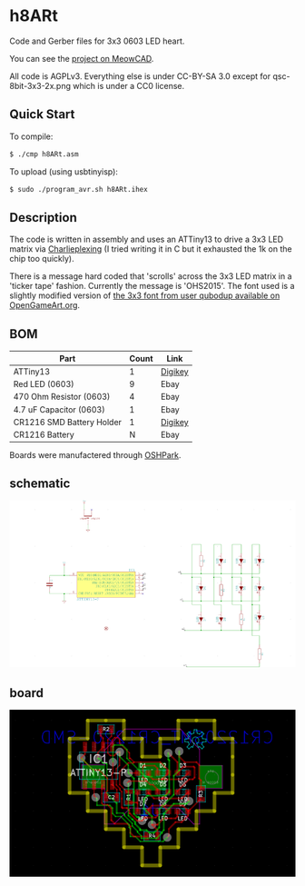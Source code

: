 # h8ARt

Code and Gerber files for 3x3 0603 LED heart.

You can see the [project on MeowCAD](https://meowcad.com/project?projectId=12b1cb79-9d14-4319-a8cc-878b5ee93019).

All code is AGPLv3.  Everything else is under CC-BY-SA 3.0 except for qsc-8bit-3x3-2x.png which is under a CC0 license.

## Quick Start

To compile:

```bash
$ ./cmp h8ARt.asm
```

To upload (using usbtinyisp):

```bash
$ sudo ./program_avr.sh h8ARt.ihex
```


## Description

The code is written in assembly and uses an ATTiny13 to drive a 3x3 LED matrix via [Charlieplexing](https://en.wikipedia.org/wiki/Charlieplexing) (I tried writing it in C but it exhausted the 1k on the chip too quickly).

There is a message hard coded that 'scrolls' across the 3x3 LED matrix in a 'ticker tape' fashion.  Currently the message is 'OHS2015'.  The font used is a slightly modified version of [the 3x3 font from user qubodup available on OpenGameArt.org](http://opengameart.org/content/9-pixel-font-3x3).

## BOM

| Part | Count | Link |
|---|---|---|
| ATTiny13 | 1 | [Digikey](http://www.digikey.com/product-detail/en/ATTINY13A-SSUR/ATTINY13A-SSURCT-ND/3789485) |
| Red LED (0603) | 9 | Ebay |
| 470 Ohm Resistor (0603) | 4 | Ebay |
| 4.7 uF Capacitor (0603) | 1 | Ebay |
| CR1216 SMD Battery Holder | 1 | [Digikey](http://www.digikey.com/product-detail/en/BAT-HLD-012-SMT/BAT-HLD-012-SMT-ND/3044013) |
| CR1216 Battery | N | Ebay |

Boards were manufactered through [OSHPark](https://oshpark.com/).

## schematic

![schem](img/schem.png)

## board

![brd](img/brd.png)


